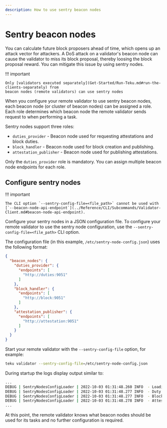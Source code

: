 ```yaml
---
description: How to use sentry beacon nodes
---
```


# Sentry beacon nodes

You can calculate future block proposers ahead of time, which opens up an attack vector for attackers.
A DoS attack on a validator's beacon node can cause the validator to miss its block proposal, thereby loosing
the block proposal reward. You can mitigate this issue by using sentry nodes.

!!! important

    Only [validators executed separately](Get-Started/Run-Teku.md#run-the-clients-separately) from
    beacon nodes (remote validators) can use sentry nodes 

When you configure your remote validator to use sentry beacon nodes, each beacon node (or cluster of
beacon nodes) can be assigned a role. Each role determines which beacon node the remote validator
sends request to when performing a task.

Sentry nodes support three roles:

- `duties_provider` - Beacon node used for requesting attestations and block duties.
- `block_handler` - Beacon node used for block creation and publishing.
- `attestation_publisher` - Beacon node used for publishing attestations.

Only the `duties_provider` role is mandatory. You can assign multiple beacon node endpoints for each
role.

## Configure sentry nodes

!!! important

    The CLI option `--sentry-config-file=<file_path>` cannot be used with
    [`--beacon-node-api-endpoint`](../Reference/CLI/Subcommands/Validator-Client.md#beacon-node-api-endpoint).

Configure your sentry nodes in a JSON configuration file. To configure your remote validator to use the
sentry node configuration, use the `--sentry-config-file=<file_path>` CLI option.

The configuration file (in this example, `/etc/sentry-node-config.json`) uses the following format:

```json
{
  "beacon_nodes": {
    "duties_provider": {
      "endpoints": [
        "http://duties:9051"
      ]
    },
    "block_handler": {
      "endpoints": [
        "http://block:9051"
      ]
    },
    "attestation_publisher": {
      "endpoints": [
        "http://attestation:9051"
      ]
    }
  }
}
```

Start your remote validator with the `--sentry-config-file` option, for example:

```bash
teku validator --sentry-config-file=/etc/sentry-node-config.json
```

During startup the logs display output similar to:

```bash
...
DEBUG | SentryNodesConfigLoader | 2022-10-03 01:31:48.260 INFO  - Loading sentry nodes configuration from /etc/sentry-node-config.json
DEBUG | SentryNodesConfigLoader | 2022-10-03 01:31:48.277 INFO  - Duty provider beacon nodes: http://duties:9051
DEBUG | SentryNodesConfigLoader | 2022-10-03 01:31:48.277 INFO  - Block handler beacon nodes: http://block:9051
DEBUG | SentryNodesConfigLoader | 2022-10-03 01:31:48.278 INFO  - Attestation publisher beacon nodes: http://attestation:9051
...
```

At this point, the remote validator knows what beacon nodes should be used for its tasks and
no further configuration is required.

